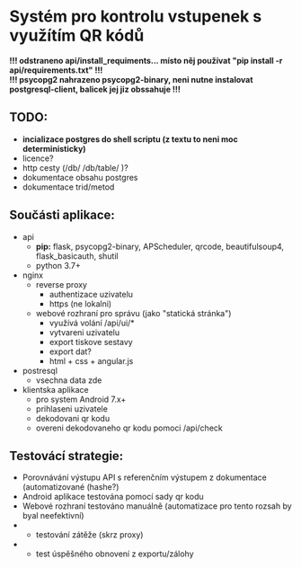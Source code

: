 # Systém pro kontrolu vstupenek s využítím QR kódů

**!!! odstraneno api/install_requiments... místo něj používat "pip install -r api/requirements.txt" !!!**<br>
**!!! psycopg2 nahrazeno psycopg2-binary, neni nutne instalovat postgresql-client, balicek jej jiz obssahuje !!!**<br>

## TODO:
* **incializace postgres do shell scriptu (z textu to neni moc deterministicky)**
* licence?
* http cesty (/db/ /db/table/ )?
* dokumentace obsahu postgres
* dokumentace trid/metod

## Součásti aplikace:
* api
  * **pip:** flask, psycopg2-binary, APScheduler, qrcode, beautifulsoup4, flask_basicauth, shutil
  * python 3.7+
* nginx
  * reverse proxy
    * authentizace uzivatelu
    * https (ne lokalni)
  * webové rozhraní pro správu (jako "statická stránka")
    * využívá volání /api/ui/*
    * vytvareni uzivatelu
    * export tiskove sestavy
    * export dat?
    * html + css + angular.js
* postresql
  * vsechna data zde
* klientska aplikace
  * pro system Android 7.x+
  * prihlaseni uzivatele
  * dekodovani qr kodu
  * overeni dekodovaneho qr kodu pomoci /api/check

## Testovácí strategie:
* Porovnávání výstupu API s referenčním výstupem z dokumentace (automatizované (hashe?)
* Android aplikace testována pomocí sady qr kodu
* Webové rozhraní testováno manuálně (automatizace pro tento rozsah by byal neefektivní)
* + testování zátěže (skrz proxy)
* + test úspěšného obnovení z exportu/zálohy

